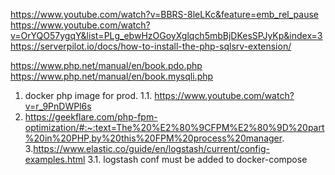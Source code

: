 https://www.youtube.com/watch?v=BBRS-8leLKc&feature=emb_rel_pause
https://www.youtube.com/watch?v=OrYQO57ygqY&list=PLg_ebwHzOGoyXglqch5mbBjDKesSPJyKp&index=3
https://serverpilot.io/docs/how-to-install-the-php-sqlsrv-extension/


https://www.php.net/manual/en/book.pdo.php
https://www.php.net/manual/en/book.mysqli.php

1. docker php image for prod.
1.1. https://www.youtube.com/watch?v=r_9PnDWPl6s
2. https://geekflare.com/php-fpm-optimization/#:~:text=The%20%E2%80%9CFPM%E2%80%9D%20part%20in%20PHP,by%20this%20FPM%20process%20manager.
3.https://www.elastic.co/guide/en/logstash/current/config-examples.html
3.1. logstash conf must be added to docker-compose